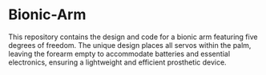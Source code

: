 # Bionic-Arm
This repository contains the design and code for a bionic arm featuring five degrees of freedom. The unique design places all servos within the palm, leaving the forearm empty to accommodate batteries and essential electronics, ensuring a lightweight and efficient prosthetic device.
